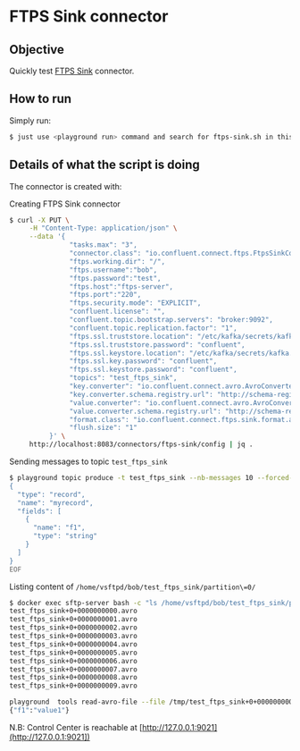 # FTPS Sink connector



## Objective

Quickly test [FTPS Sink](https://docs.confluent.io/current/connect/kafka-connect-ftps/sink/index.html#ftps-sink-connector-for-cp) connector.



## How to run


Simply run:

```bash
$ just use <playground run> command and search for ftps-sink.sh in this folder
```


## Details of what the script is doing

The connector is created with:

Creating FTPS Sink connector

```bash
$ curl -X PUT \
     -H "Content-Type: application/json" \
     --data '{
               "tasks.max": "3",
               "connector.class": "io.confluent.connect.ftps.FtpsSinkConnector",
               "ftps.working.dir": "/",
               "ftps.username":"bob",
               "ftps.password":"test",
               "ftps.host":"ftps-server",
               "ftps.port":"220",
               "ftps.security.mode": "EXPLICIT",
               "confluent.license": "",
               "confluent.topic.bootstrap.servers": "broker:9092",
               "confluent.topic.replication.factor": "1",
               "ftps.ssl.truststore.location": "/etc/kafka/secrets/kafka.ftps-server.truststore.jks",
               "ftps.ssl.truststore.password": "confluent",
               "ftps.ssl.keystore.location": "/etc/kafka/secrets/kafka.ftps-server.keystore.jks",
               "ftps.ssl.key.password": "confluent",
               "ftps.ssl.keystore.password": "confluent",
               "topics": "test_ftps_sink",
               "key.converter": "io.confluent.connect.avro.AvroConverter",
               "key.converter.schema.registry.url": "http://schema-registry:8081",
               "value.converter": "io.confluent.connect.avro.AvroConverter",
               "value.converter.schema.registry.url": "http://schema-registry:8081",
               "format.class": "io.confluent.connect.ftps.sink.format.avro.AvroFormat",
               "flush.size": "1"
          }' \
     http://localhost:8083/connectors/ftps-sink/config | jq .
```

Sending messages to topic `test_ftps_sink`

```bash
$ playground topic produce -t test_ftps_sink --nb-messages 10 --forced-value '{"f1":"value%g"}' << 'EOF'
{
  "type": "record",
  "name": "myrecord",
  "fields": [
    {
      "name": "f1",
      "type": "string"
    }
  ]
}
EOF
```

Listing content of `/home/vsftpd/bob/test_ftps_sink/partition\=0/`

```bash
$ docker exec sftp-server bash -c "ls /home/vsftpd/bob/test_ftps_sink/partition\=0/"
test_ftps_sink+0+0000000000.avro
test_ftps_sink+0+0000000001.avro
test_ftps_sink+0+0000000002.avro
test_ftps_sink+0+0000000003.avro
test_ftps_sink+0+0000000004.avro
test_ftps_sink+0+0000000005.avro
test_ftps_sink+0+0000000006.avro
test_ftps_sink+0+0000000007.avro
test_ftps_sink+0+0000000008.avro
test_ftps_sink+0+0000000009.avro
```

```bash
playground  tools read-avro-file --file /tmp/test_ftps_sink+0+0000000000.avro
{"f1":"value1"}
```

N.B: Control Center is reachable at [http://127.0.0.1:9021](http://127.0.0.1:9021])
